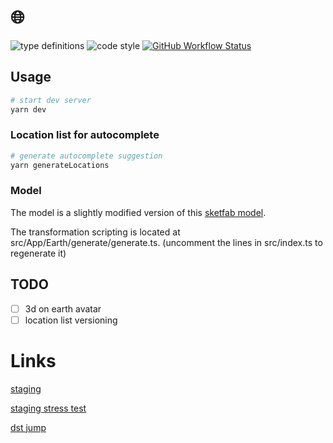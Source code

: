 # 🌐

![type definitions](https://img.shields.io/npm/types/typescript?style=flat-square)
![code style](https://img.shields.io/badge/code_style-prettier-ff69b4.svg?style=flat-square)
[![GitHub Workflow Status](https://img.shields.io/github/workflow/status/platane/timezone-rocks/test?label=test&style=flat-square)](https://github.com/Platane/timezone-rocks/actions/workflows/main.yml)

## Usage

```sh
# start dev server
yarn dev
```

### Location list for autocomplete

```sh
# generate autocomplete suggestion
yarn generateLocations
```

### Model

The model is a slightly modified version of this [sketfab model](https://sketchfab.com/3d-models/earth-0caafb7e837047a688a3e504c0ea74af).

The transformation scripting is located at src/App/Earth/generate/generate.ts. (uncomment the lines in src/index.ts to regenerate it)

## TODO

- [ ] 3d on earth avatar
- [ ] location list versioning

# Links

[staging](https://staging-timezone-rocks.surge.sh)

[staging stress test](https://staging-timezone-rocks.surge.sh/#00000100200300400500600700800900a00b00c00d00e00f00g00h00i00j00k00l00m00n00o00p00q00r00s00t00u00v00w00x00y00z01001101201301401501601701801901a01b01c01d01e01f01g01h01i01j01k01l01m01n01o01p01q01r01s01t01u01v01w01x01y01z02002102202302402502602702802902a02b02c02d02e02f02g02h02i02j02k02l02m02n02o02p02q02r)

[dst jump](https://staging-timezone-rocks.surge.sh/#hYEC-2021-03-28T09:45z)
